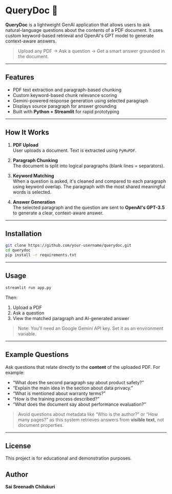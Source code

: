 # QueryDoc 🧾

**QueryDoc** is a lightweight GenAI application that allows users to ask natural-language questions about the contents of a PDF document. It uses custom keyword-based retrieval and OpenAI's GPT model to generate context-aware answers.

> Upload any PDF → Ask a question → Get a smart answer grounded in the document.

---

## Features

- PDF text extraction and paragraph-based chunking
- Custom keyword-based chunk relevance scoring
- Gemini-powered response generation using selected paragraph
- Displays source paragraph for answer grounding
- Built with **Python + Streamlit** for rapid prototyping

---

## How It Works

1. **PDF Upload**  
   User uploads a document. Text is extracted using `PyMuPDF`.

2. **Paragraph Chunking**  
   The document is split into logical paragraphs (blank lines = separators).

3. **Keyword Matching**  
   When a question is asked, it's cleaned and compared to each paragraph using keyword overlap. The paragraph with the most shared meaningful words is selected.

4. **Answer Generation**  
   The selected paragraph and the question are sent to **OpenAI's GPT-3.5** to generate a clear, context-aware answer.

---
<!-- 
## Demo

![demo](path-to-screenshot.png) 

--- -->


## Installation

```bash
git clone https://github.com/your-username/querydoc.git
cd querydoc
pip install -r requirements.txt
```
---
## Usage

```bash
streamlit run app.py
```

Then:

1. Upload a PDF
2. Ask a question
3. View the matched paragraph and AI-generated answer

> Note: You’ll need an Google Gemini API key. Set it as an environment variable.

---

## Example Questions

Ask questions that relate directly to the **content** of the uploaded PDF. For example:

- “What does the second paragraph say about product safety?”
- “Explain the main idea in the section about data privacy.”
- “What is mentioned about warranty terms?”
- “How is the training process described?”
- “What does the document say about performance evaluation?”

> Avoid questions about metadata like “Who is the author?” or “How many pages?” as this system retrieves answers from **visible text**, not document properties.

---

## License

This project is for educational and demonstration purposes.



## Author

**Sai Sreenadh Chilukuri**

```
